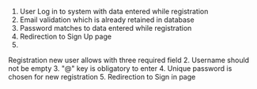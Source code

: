 1. User Log in to system with data entered while registration
2. Email validation which is already retained in database
3. Password matches to data entered while registration
4. Redirection to Sign Up page
1. 
Registration new user allows with three required field
2. Username should not be empty
3. "@" key is obligatory to enter
4. Unique password is chosen for new registration
5. Redirection to Sign in page

